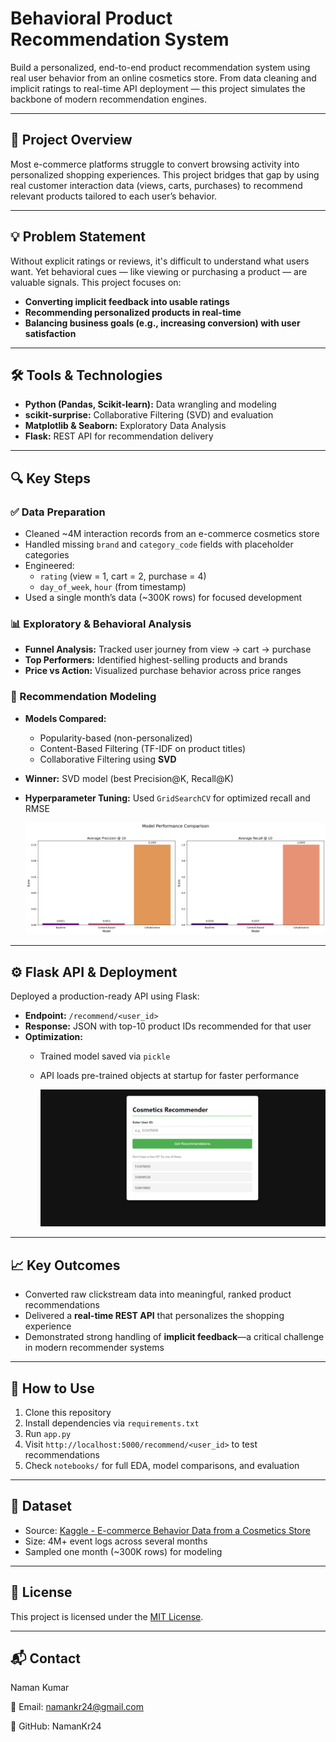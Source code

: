 # Behavioral Product Recommendation System

Build a personalized, end-to-end product recommendation system using real user behavior from an online cosmetics store. From data cleaning and implicit ratings to real-time API deployment — this project simulates the backbone of modern recommendation engines.

---

## 📌 Project Overview

Most e-commerce platforms struggle to convert browsing activity into personalized shopping experiences. This project bridges that gap by using real customer interaction data (views, carts, purchases) to recommend relevant products tailored to each user’s behavior.

---

## 💡 Problem Statement

Without explicit ratings or reviews, it's difficult to understand what users want. Yet behavioral cues — like viewing or purchasing a product — are valuable signals. This project focuses on:

- **Converting implicit feedback into usable ratings**
- **Recommending personalized products in real-time**
- **Balancing business goals (e.g., increasing conversion) with user satisfaction**

---

## 🛠️ Tools & Technologies

- **Python (Pandas, Scikit-learn):** Data wrangling and modeling
- **scikit-surprise:** Collaborative Filtering (SVD) and evaluation
- **Matplotlib & Seaborn:** Exploratory Data Analysis
- **Flask:** REST API for recommendation delivery

---

## 🔍 Key Steps

### ✅ Data Preparation
- Cleaned ~4M interaction records from an e-commerce cosmetics store
- Handled missing `brand` and `category_code` fields with placeholder categories
- Engineered:
  - `rating` (view = 1, cart = 2, purchase = 4)
  - `day_of_week`, `hour` (from timestamp)
- Used a single month’s data (~300K rows) for focused development

### 📊 Exploratory & Behavioral Analysis
- **Funnel Analysis:** Tracked user journey from view → cart → purchase
- **Top Performers:** Identified highest-selling products and brands
- **Price vs Action:** Visualized purchase behavior across price ranges

### 🤖 Recommendation Modeling
- **Models Compared:**
  - Popularity-based (non-personalized)
  - Content-Based Filtering (TF-IDF on product titles)
  - Collaborative Filtering using **SVD**
- **Winner:** SVD model (best Precision@K, Recall@K)
- **Hyperparameter Tuning:** Used `GridSearchCV` for optimized recall and RMSE

  ![model_comparison](images/model_performances.png)

---

## ⚙️ Flask API & Deployment

Deployed a production-ready API using Flask:

- **Endpoint:** `/recommend/<user_id>`
- **Response:** JSON with top-10 product IDs recommended for that user
- **Optimization:**
  - Trained model saved via `pickle`
  - API loads pre-trained objects at startup for faster performance

    ![app_preview](images/api_outlook.png)

---

## 📈 Key Outcomes

- Converted raw clickstream data into meaningful, ranked product recommendations
- Delivered a **real-time REST API** that personalizes the shopping experience
- Demonstrated strong handling of **implicit feedback**—a critical challenge in modern recommender systems

---

## 🚀 How to Use

1. Clone this repository  
2. Install dependencies via `requirements.txt`  
3. Run `app.py`  
4. Visit `http://localhost:5000/recommend/<user_id>` to test recommendations  
5. Check `notebooks/` for full EDA, model comparisons, and evaluation

---

## 📁 Dataset

- Source: [Kaggle - E-commerce Behavior Data from a Cosmetics Store](https://www.kaggle.com/datasets/mkechinov/ecommerce-behavior-data-from-multi-category-store)
- Size: 4M+ event logs across several months  
- Sampled one month (~300K rows) for modeling

---
## 📄 License

This project is licensed under the [MIT License](LICENSE).

---

## 📬 Contact

Naman Kumar

📧 Email: namankr24@gmail.com

🔗 GitHub: NamanKr24
